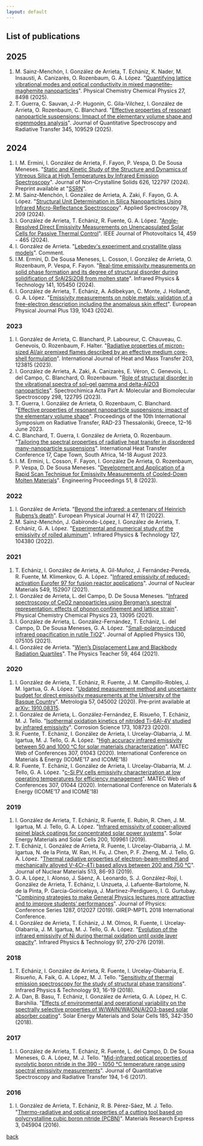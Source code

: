 ```yaml
---
layout: default
---
```


## List of publications

## 2025

1. M. Sainz-Menchón, I. González de Arrieta, T. Echániz,  K. Nader,  M. Insausti, A. Canizarès, O. Rozenbaum, G. A. López. "[Quantifying lattice vibrational modes and optical conductivity in mixed magnetite–maghemite nanoparticles](https://doi.org/10.1039/D5CP00503E)". Physical Chemistry Chemical Physics 27, 8498 (2025).
2. T. Guerra, C. Sauvan, J.-P. Hugonin, C. Gila-Vilchez, I. González de Arrieta, O. Rozenbaum, C. Blanchard. "[Effective properties of resonant nanoparticle suspensions: Impact of the elementary volume shape and eigenmodes analysis](https://doi.org/10.1016/j.jqsrt.2025.109529)". Journal of Quantitative Spectroscopy and Radiative Transfer 345, 109529 (2025).

## 2024

1. I. M. Ermini, I. González de Arrieta, F. Fayon, P. Vespa, D. De Sousa Meneses. "[Static and Kinetic Study of the Structure and Dynamics of Vitreous Silica at High Temperatures by Infrared Emission Spectroscopy](https://doi.org/10.1016/j.jnoncrysol.2023.122797)". Journal of Non-Crystalline Solids 626, 122797 (2024). Preprint available at "[SSRN](https://dx.doi.org/10.2139/ssrn.4596919)".
2. M. Sainz-Menchón, I. González de Arrieta, A. Zaki, F. Fayon, G. A. López. "[Structural Unit Determination in Silica Nanoparticles Using Infrared Micro-Reflectance Spectroscopy](https://doi.org/10.1177/00037028231218289)". Applied Spectroscopy 78, 209 (2024).
3. I. González de Arrieta, T. Echániz, R. Fuente, G. A. López. "[Angle-Resolved Direct Emissivity Measurements on Unencapsulated Solar Cells for Passive Thermal Control](https://doi.org/https://doi.org/10.1109/JPHOTOV.2024.3372329)". IEEE Journal of Photovoltaics 14, 459 - 465 (2024).
4. I. González de Arrieta. "[Lebedev's experiment and crystallite glass models](https://hal.science/hal-04619032)". Comment.
5. I.M. Ermini, D. De Sousa Meneses, L. Cosson, I. González de Arrieta, O. Rozenbaum, P. Vespa, F. Fayon. "[Real-time emissivity measurements on solid phase formation and its degree of structural disorder during solidification of SrAl2Si2O8 from molten state](https://doi.org/10.1016/j.infrared.2024.105450)". Infrared Physics & Technology 141, 105450 (2024).
6. I. González de Arrieta, T. Echániz, A. Adibekyan, C. Monte, J. Hollandt, G. A. López. "[Emissivity measurements on noble metals: validation of a free-electron description including the anomalous skin effect](https://doi.org/10.1140/epjp/s13360-024-05819-3)". European Physical Journal Plus 139, 1043 (2024).

### 2023

1. I. González de Arrieta, C. Blanchard, P. Laboureur, C. Chauveau, C. Genevois, O. Rozenbaum, F. Halter. "[Radiative properties of micron-sized Al/air premixed flames described by an effective medium core-shell formulation](https://doi.org/10.1016/j.ijheatmasstransfer.2022.123815)". International Journal of Heat and Mass Transfer 203, 123815 (2023).
2. I. González de Arrieta, A. Zaki, A. Canizarès, E. Véron, C. Genevois, L. del Campo, C. Blanchard, O. Rozenbaum. "[Role of structural disorder in the vibrational spectra of sol–gel gamma and delta-Al2O3 nanoparticles](https://doi.org/10.1016/j.saa.2023.122795)". Spectrochimica Acta Part A: Molecular and Biomolecular Spectroscopy 298, 122795 (2023).
3. T. Guerra, I. González de Arrieta, O. Rozenbaum, C. Blanchard. "[Effective properties of resonant nanoparticle suspensions: impact of the elementary volume shape](https://doi.org/10.1615/RAD-23.200)". Proceedings of the 10th International Symposium on Radiative Transfer, RAD-23 Thessaloniki, Greece, 12–16 June 2023.
4. C. Blanchard, T. Guerra, I. González de Arrieta, O. Rozenbaum. "[Tailoring the spectral properties of radiative heat transfer in disordered many-nanoparticle suspensions](http://dx.doi.org/10.1615/IHTC17.330-30)". International Heat Transfer Conference 17, Cape Town, South Africa, 14-18 August 2023.
5. I. M. Ermini, L. Cosson, F. Fayon, I. González De Arrieta, O. Rozenbaum, P. Vespa, D. De Sousa Meneses. "[Development and Application of a Rapid Scan Technique for Emissivity Measurements of Cooled-Down Molten Materials](http://dx.doi.org/10.3390/engproc2023051008)". Engineering Proceedings 51, 8 (2023).

### 2022

1. I. González de Arrieta. "[Beyond the infrared: a centenary of Heinrich Rubens’s death](https://doi.org/10.1140/epjh/s13129-022-00044-x)". European Physical Journal H 47, 11 (2022).
2. M. Sainz-Menchón, J. Gabirondo-López, I. González de Arrieta, T. Echániz, G. A. López. "[Experimental and numerical study of the emissivity of rolled aluminum](https://doi.org/10.1016/j.infrared.2022.104380)". Infrared Physics & Technology 127, 104380 (2022).

### 2021

1. T. Echániz, I. González de Arrieta, A. Gil-Muñoz, J. Fernández-Pereda, R. Fuente, M. Klimenkov, G. A. López. "[Infrared emissivity of reduced-activation Eurofer 97 for fusion reactor applications](https://doi.org/10.1016/j.jnucmat.2021.152907)". Journal of Nuclear Materials 549, 152907 (2021).
2. I. González de Arrieta, L. del Campo, D. De Sousa Meneses. "[Infrared spectroscopy of CeO2 nanoparticles using Bergman’s spectral representation: effects of phonon confinement and lattice strain](https://doi.org/10.1039/D1CP01259B)". Physical Chemistry Chemical Physics 23, 13095 (2021).
3. I. González de Arrieta, L. González-Fernández, T. Echániz, L. del Campo, D. De Sousa Meneses, G. A. López. "[Small-polaron-induced infrared opacification in rutile TiO2](https://doi.org/10.1063/5.0056081)". Journal of Applied Physics 130, 075105 (2021).
4. I. González de Arrieta. "[Wien’s Displacement Law and Blackbody Radiation Quartiles](https://doi.org/10.1119/10.0006130)". The Physics Teacher 59, 464 (2021).

### 2020

1. I. González de Arrieta, T. Echániz, R. Fuente, J. M. Campillo-Robles, J. M. Igartua, G. A. López. "[Updated measurement method and uncertainty budget for direct emissivity measurements at the University of the Basque Country](https://doi.org/10.1088/1681-7575/ab84ff)". Metrologia 57, 045002 (2020). Pre-print available at [arXiv: 1910.08315](https://arxiv.org/abs/1910.08315).
2. I. González de Arrieta, L. González-Fernández, E. Risueño, T. Echániz, M. J. Tello. "[Isothermal oxidation kinetics of nitrided Ti-6Al-4V studied by infrared emissivity](https://doi.org/10.1016/j.corsci.2020.108723)". Corrosion Science 173, 108723 (2020).
3. R. Fuente, T. Echániz, I. González de Arrieta, I. Urcelay-Olabarria, J. M. Igartua, M. J. Tello, G. A. López. "[High accuracy infrared emissivity between 50 and 1000 ᵒC for solar materials characterization](https://doi.org/10.1051/matecconf/202030701043)".  MATEC Web of Conferences 307, 01043 (2020). International Conference on Materials & Energy (ICOME’17 and ICOME’18) 
4. R. Fuente, T. Echániz, I. González de Arrieta, I. Urcelay-Olabarria, M. J. Tello, G. A. López. "[c-Si PV cells emissivity characterization at low operating temperatures for efficiency management](https://doi.org/10.1051/matecconf/202030701044)". MATEC Web of Conferences 307, 01044 (2020). International Conference on Materials & Energy (ICOME’17 and ICOME’18) 


### 2019

1. I. González de Arrieta, T. Echániz, R. Fuente, E. Rubin, R. Chen, J. M. Igartua, M. J. Tello, G. A. López. "[Infrared emissivity of copper-alloyed spinel black coatings for concentrated solar power systems](https://doi.org/10.1016/j.solmat.2019.109961)". Solar Energy Materials and Solar Cells 200, 109961 (2019).
2. T. Echániz, I. González de Arrieta, R. Fuente, I. Urcelay-Olabarria, J. M. Igartua, N. de la Pinta, W. Ran, H. Fu, J. Chen, P. F. Zheng, M. J. Tello, G. A. López. "[Thermal radiative properties of electron-beam-melted and mechanically alloyed V-4Cr-4Ti based alloys between 200 and 750 °C](https://doi.org/10.1016/j.jnucmat.2018.10.051)". Journal of Nuclear Materials 513, 86-93 (2019).
3. G. A. López, I. Alonso, J. Sáenz, A. Leonardo, S. J. González-Rojí, I. González de Arrieta, T. Echániz, I. Unzueta, J. Lafuente-Bartolome, N. de la Pinta, P. García-Goiricelaya, J. Martinez-Perdiguero, I. G. Gurtubay. "[Combining strategies to make General Physics lectures more attractive and to improve students’ performances](https://doi.org/10.1088/1742-6596/1287/1/012027)". Journal of Physics: Conference Series 1287, 012027 (2019). GIREP-MPTL 2018 International Conference.
4. I. González de Arrieta, T. Echániz, J. M. Olmos, R. Fuente, I. Urcelay-Olabarría, J. M. Igartua, M. J. Tello, G. A. López. "[Evolution of the infrared emissivity of Ni during thermal oxidation until oxide layer opacity](https://doi.org/10.1016/j.infrared.2019.01.002)". Infrared Physics & Technology 97, 270-276 (2019).


### 2018

1. T. Echániz, I. González de Arrieta, R. Fuente, I. Urcelay-Olabarria, E. Risueño, A. Faik, G. A. López, M. J. Tello. "[Sensitivity of thermal emission spectroscopy for the study of structural phase transitions](https://doi.org/10.1016/j.infrared.2018.07.014)". Infrared Physics & Technology 93, 16-19 (2018).
2. A. Dan, B. Basu, T. Echániz, I. González de Arrieta, G. A. López, H. C. Barshilia. "[Effects of environmental and operational variability on the spectrally selective properties of W/WAlN/WAlON/Al2O3-based solar absorber coating](https://doi.org/10.1016/j.solmat.2018.04.020)". Solar Energy Materials and Solar Cells 185, 342-350 (2018).


### 2017

1. I. González de Arrieta, T. Echániz, R. Fuente, L. del Campo, D. De Sousa Meneses, G. A. López, M. J. Tello. "[Mid-infrared optical properties of pyrolytic boron nitride in the 390 - 1050 °C temperature range using spectral emissivity measurements](https://doi.org/10.1016/j.jqsrt.2017.02.016)". Journal of Quantitative Spectroscopy and Radiative Transfer 194, 1-6 (2017).

### 2016

1.  I. González de Arrieta, T. Echániz, R. B. Pérez-Sáez, M. J. Tello. "[Thermo-radiative and optical properties of a cutting tool based on polycrystalline cubic boron nitride (PCBN)](https://doi.org/10.1088/2053-1591/3/4/045904)". Materials Research Express 3, 045904 (2016).

[back](./README.md)

